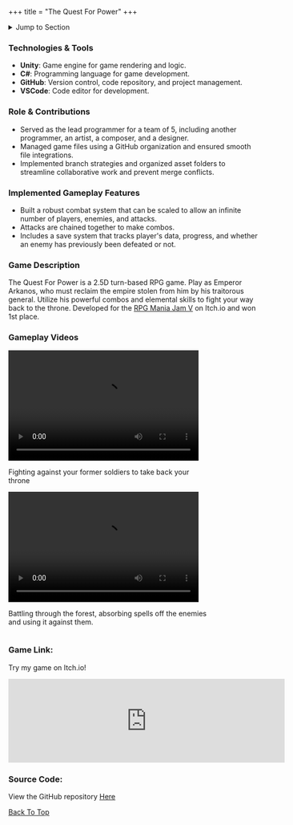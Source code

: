 +++
title = "The Quest For Power"
+++

<details>
<summary>Jump to Section</summary>

- [Technologies & Tools](#technologies--tools)
- [Role & Contributions](#role-contributions)
- [Implemented Gameplay Features](#implemented-gameplay-features)
- [Game Description & Videos](#game-description)
- [Game Link & Source Code](#game-link)

</details>

### Technologies & Tools

- **Unity**: Game engine for game rendering and logic.
- **C#**: Programming language for game development.
- **GitHub**: Version control, code repository, and project management.
- **VSCode**: Code editor for development.

### Role & Contributions

- Served as the lead programmer for a team of 5, including another programmer, an artist, a composer, and a designer.
- Managed game files using a GitHub organization and ensured smooth file integrations.
- Implemented branch strategies and organized asset folders to streamline collaborative work and prevent merge conflicts.

### Implemented Gameplay Features

- Built a robust combat system that can be scaled to allow an infinite number of players, enemies, and attacks.
- Attacks are chained together to make combos.
- Includes a save system that tracks player's data, progress, and whether an enemy has previously been defeated or not.

### Game Description

The Quest For Power is a 2.5D turn-based RPG game. Play as Emperor Arkanos, who must reclaim the empire stolen from him by his traitorous general. Utilize his powerful combos and elemental skills to fight your way back to the throne. Developed for the [RPG Mania Jam V](https://itch.io/jam/rpg-mania-v) on Itch.io and won 1st place.

### Gameplay Videos

<div style="margin-right: 40px; display: inline-block; vertical-align: top;">
<video width="380" height="220" controls>
  <source src="/video/Quest%20For%20Power/Throne%20Fight.mp4" type="video/mp4">
  Your browser does not support the video tag.
</video>
<p style="width: 400px; word-wrap: break-word;">Fighting against your former soldiers to take back your throne</p>
</div>

<div style="display: inline-block; vertical-align: top;">
<video width="380" height="220" controls>
  <source src="/video/Quest%20For%20Power/Wilds%20Mechanics.mp4" type="video/mp4">
  Your browser does not support the video tag.
</video>
<p style="width: 400px; word-wrap: break-word;">Battling through the forest, absorbing spells off the enemies and using it against them.</p>
</div>

<!-- ### Lessons Learned

- As a lead programmer, it's important to make sure everyone is consistently on the same page from the beginning, otherwise it gets harder to coordinate tasks.
- Deadlines need to be set throughout the development process to ensure most of the work isn't being done at the end.
- A lot of time needs to be dedicated to play testing for a game to go from functional to fun.
- It can't be assumed that the mechanics will make sense to the player just because it does to the developers. Some kind of instructions/tutorial is necessary.

### Future Plans

- Do more playtesting for better difficulty balancing.
- Add a tutorial to help players know how the mechanics work.
- Once these updates are made, put it on Steam and consider expanding the game into something much bigger with the team. -->

### Game Link:

Try my game on Itch.io!

<iframe 
frameborder="0" 
src="https://itch.io/embed/2197211?linkback=true&amp;dark=true" 
width="552" 
height="167"
><a href="https://jo3y49.itch.io/the-quest-for-power"
>The Quest For Power by Jo3y49, n3ista, OneWingedDoge, Magno-M-S-Silva</a
></iframe>

### Source Code:

View the GitHub repository [Here](https://github.com/Game-Jam-Dev/Quest-For-Power/)

[Back To Top](#)
